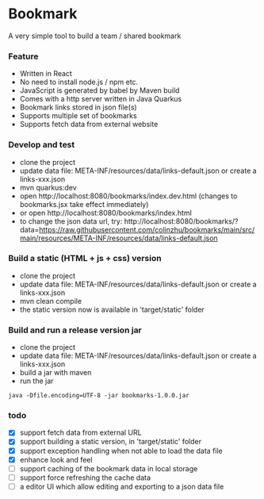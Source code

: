 # Bookmark 
A very simple tool to build a team / shared bookmark

### Feature

- Written in React
- No need to install node.js / npm etc.
- JavaScript is generated by babel by Maven build
- Comes with a http server written in Java Quarkus
- Bookmark links stored in json file(s)
- Supports multiple set of bookmarks
- Supports fetch data from external website

### Develop and test
- clone the project
- update data file: META-INF/resources/data/links-default.json or create a links-xxx.json
- mvn quarkus:dev
- open http://localhost:8080/bookmarks/index.dev.html (changes to bookmarks.jsx take effect immediately)
- or open http://localhost:8080/bookmarks/index.html
- to change the json data url, try: http://localhost:8080/bookmarks/?data=https://raw.githubusercontent.com/colinzhu/bookmarks/main/src/main/resources/META-INF/resources/data/links-default.json

### Build a static (HTML + js + css) version
- clone the project
- update data file: META-INF/resources/data/links-default.json or create a links-xxx.json
- mvn clean compile
- the static version now is available in 'target/static' folder

### Build and run a release version jar
- clone the project
- update data file: META-INF/resources/data/links-default.json or create a links-xxx.json
- build a jar with maven
- run the jar
 ```
java -Dfile.encoding=UTF-8 -jar bookmarks-1.0.0.jar
```

### todo
- [x] support fetch data from external URL
- [x] support building a static version, in 'target/static' folder
- [x] support exception handling when not able to load the data file
- [x] enhance look and feel
- [ ] support caching of the bookmark data in local storage
- [ ] support force refreshing the cache data
- [ ] a editor UI which allow editing and exporting to a json data file